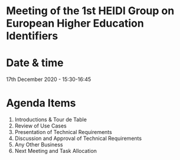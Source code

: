 # Meeting of the 1st HEIDI Group on European Higher Education Identifiers

# Date & time
17th December 2020 - 15:30-16:45

# Agenda Items
1. Introductions & Tour de Table
2. Review of Use Cases
3. Presentation of Technical Requirements
4. Discussion and Approval of Technical Requirements
5. Any Other Business
6. Next Meeting and Task Allocation
